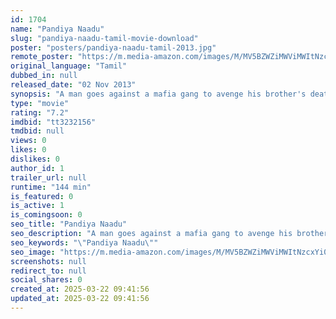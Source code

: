 ```yaml
---
id: 1704
name: "Pandiya Naadu"
slug: "pandiya-naadu-tamil-movie-download"
poster: "posters/pandiya-naadu-tamil-2013.jpg"
remote_poster: "https://m.media-amazon.com/images/M/MV5BZWZiMWViMWItNzcxYi00MzNjLThmNWMtNzQ4ZWFkMmU5NTI1XkEyXkFqcGdeQXVyNTk1MjA5MjM@._V1_SX300.jpg"
original_language: "Tamil"
dubbed_in: null
released_date: "02 Nov 2013"
synopsis: "A man goes against a mafia gang to avenge his brother's death."
type: "movie"
rating: "7.2"
imdbid: "tt3232156"
tmdbid: null
views: 0
likes: 0
dislikes: 0
author_id: 1
trailer_url: null
runtime: "144 min"
is_featured: 0
is_active: 1
is_comingsoon: 0
seo_title: "Pandiya Naadu"
seo_description: "A man goes against a mafia gang to avenge his brother's death."
seo_keywords: "\"Pandiya Naadu\""
seo_image: "https://m.media-amazon.com/images/M/MV5BZWZiMWViMWItNzcxYi00MzNjLThmNWMtNzQ4ZWFkMmU5NTI1XkEyXkFqcGdeQXVyNTk1MjA5MjM@._V1_SX300.jpg"
screenshots: null
redirect_to: null
social_shares: 0
created_at: 2025-03-22 09:41:56
updated_at: 2025-03-22 09:41:56
---
```


